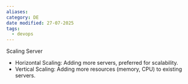 ```yaml
---
aliases: 
category: DE
date modified: 27-07-2025
tags:
  - devops
---
```

Scaling Server
  - Horizontal Scaling: Adding more servers, preferred for scalability.
  - Vertical Scaling: Adding more resources (memory, CPU) to existing servers.